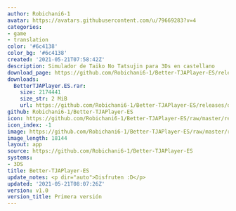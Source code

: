```yaml
---
author: Robichani6-1
avatar: https://avatars.githubusercontent.com/u/79669283?v=4
categories:
- game
- translation
color: '#6c4138'
color_bg: '#6c4138'
created: '2021-05-21T07:58:42Z'
description: Simulador de Taiko No Tatsujin para 3Ds en castellano
download_page: https://github.com/Robichani6-1/Better-TJAPlayer-ES/releases
downloads:
  BetterTJAPlayer.ES.rar:
    size: 2174441
    size_str: 2 MiB
    url: https://github.com/Robichani6-1/Better-TJAPlayer-ES/releases/download/v1.0/BetterTJAPlayer.ES.rar
github: Robichani6-1/Better-TJAPlayer-ES
icon: https://github.com/Robichani6-1/Better-TJAPlayer-ES/raw/master/resources/icon.png
icon_index: -1
image: https://github.com/Robichani6-1/Better-TJAPlayer-ES/raw/master/resources/banner.png
image_length: 18144
layout: app
source: https://github.com/Robichani6-1/Better-TJAPlayer-ES
systems:
- 3DS
title: Better-TJAPlayer-ES
update_notes: <p dir="auto">Disfruten :D</p>
updated: '2021-05-21T08:07:26Z'
version: v1.0
version_title: Primera versión
---
```


